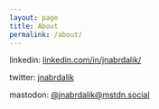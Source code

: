 ```yaml
---
layout: page
title: About
permalink: /about/
---
```


linkedin: [linkedin.com/in/jnabrdalik/](https://www.linkedin.com/in/jnabrdalik/)

twitter: [jnabrdalik](https://twitter.com/jnabrdalik)

mastodon: [@jnabrdalik@mstdn.social](https://mstdn.social/@jnabrdalik)
